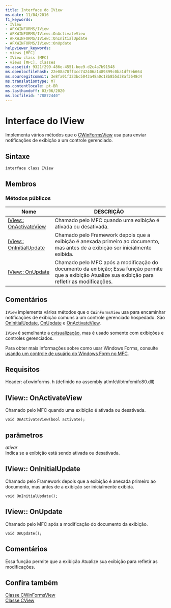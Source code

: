 ```yaml
---
title: Interface do IView
ms.date: 11/04/2016
f1_keywords:
- IView
- AFXWINFORMS/IView
- AFXWINFORMS/IView::OnActivateView
- AFXWINFORMS/IView::OnInitialUpdate
- AFXWINFORMS/IView::OnUpdate
helpviewer_keywords:
- views [MFC]
- IView class [MFC]
- views [MFC], classes
ms.assetid: 9321f299-486e-4551-bee9-d2c4a7b91548
ms.openlocfilehash: 22e08a70ff4cc742406a1489899c0ba1df7eb664
ms.sourcegitcommit: 3e8fa01f323bc5043a48a0c18b855d38af3648d4
ms.translationtype: MT
ms.contentlocale: pt-BR
ms.lasthandoff: 03/06/2020
ms.locfileid: "78872440"
---
```

# <a name="iview-interface"></a>Interface do IView

Implementa vários métodos que o [CWinFormsView](../../mfc/reference/cwinformsview-class.md) usa para enviar notificações de exibição a um controle gerenciado.

## <a name="syntax"></a>Sintaxe

```
interface class IView
```

## <a name="members"></a>Membros

### <a name="public-methods"></a>Métodos públicos

|Nome|DESCRIÇÃO|
|----------|-----------------|
|[IView:: OnActivateView](#onactivateview)|Chamado pelo MFC quando uma exibição é ativada ou desativada.|
|[IView:: OnInitialUpdate](#oninitialupdate)|Chamado pelo Framework depois que a exibição é anexada primeiro ao documento, mas antes de a exibição ser inicialmente exibida.|
|[IView:: OnUpdate](#onupdate)|Chamado pelo MFC após a modificação do documento da exibição; Essa função permite que a exibição Atualize sua exibição para refletir as modificações.|

## <a name="remarks"></a>Comentários

`IView` implementa vários métodos que o `CWinFormsView` usa para encaminhar notificações de exibição comuns a um controle gerenciado hospedado. São [OnInitialUpdate](#oninitialupdate), [OnUpdate](#onupdate) e [OnActivateView](#onactivateview).

`IView` é semelhante a [cvisualização](../../mfc/reference/cview-class.md), mas é usado somente com exibições e controles gerenciados.

Para obter mais informações sobre como usar Windows Forms, consulte [usando um controle de usuário do Windows Form no MFC](../../dotnet/using-a-windows-form-user-control-in-mfc.md).

## <a name="requirements"></a>Requisitos

Header: afxwinforms. h (definido no assembly atlmfc\lib\mfcmifc80.dll)

## <a name="onactivateview"></a>IView:: OnActivateView

Chamado pelo MFC quando uma exibição é ativada ou desativada.
```
void OnActivateView(bool activate);
```

## <a name="parameters"></a>parâmetros

*ativar*<br/>
Indica se a exibição está sendo ativada ou desativada.

## <a name="oninitialupdate"></a>IView:: OnInitialUpdate

Chamado pelo Framework depois que a exibição é anexada primeiro ao documento, mas antes de a exibição ser inicialmente exibida.
```
void OnInitialUpdate();
```

## <a name="onupdate"></a>IView:: OnUpdate

Chamado pelo MFC após a modificação do documento da exibição.
```
void OnUpdate();
```

## <a name="remarks"></a>Comentários

Essa função permite que a exibição Atualize sua exibição para refletir as modificações.

## <a name="see-also"></a>Confira também

[Classe CWinFormsView](../../mfc/reference/cwinformsview-class.md)<br/>
[Classe CView](../../mfc/reference/cview-class.md)
